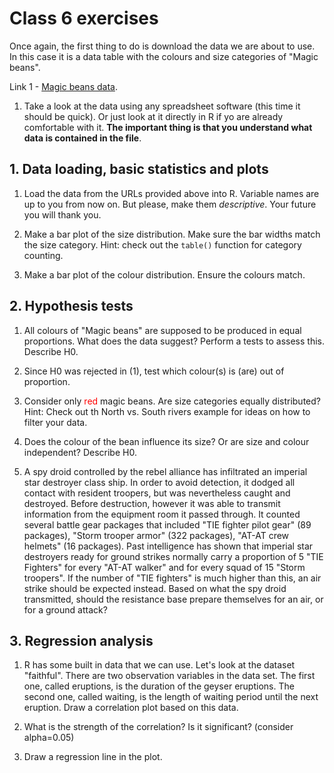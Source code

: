# Class 6 exercises

Once again, the first thing to do is download the data we are about to use. In this case it is a data table with the colours and size categories of "Magic beans".

Link 1 - [Magic beans data](https://gitlab.com/StuntsPT/bp2018/raw/master/docs/classes/exercises/Magic_beans.csv).

1. Take a look at the data using any spreadsheet software (this time it should be quick). Or just look at it directly in R if yo are already comfortable with it. **The important thing is that you understand what data is contained in the file**.

## 1. Data loading, basic statistics and plots

1. Load the data from the URLs provided above into R. Variable names are up to you from now on. But please, make them *descriptive*. Your future you will thank you.

2. Make a bar plot of the size distribution. Make sure the bar widths match the size category.
Hint: check out the `table()` function for category counting.

3. Make a bar plot of the colour distribution. Ensure the colours match.

## 2. Hypothesis tests

1. All colours of "Magic beans" are supposed to be produced in equal proportions. What does the data suggest? Perform a tests to assess this. Describe H0.

2. Since H0 was rejected in (1), test which colour(s) is (are) out of proportion.

3. Consider only <font color="red">red</font> magic beans. Are size categories equally distributed?
Hint: Check out th North vs. South rivers example for ideas on how to filter your data.

4. Does the colour of the bean influence its size? Or are size and colour independent? Describe H0.

5. A spy droid controlled by the rebel alliance has infiltrated an imperial star destroyer class ship. In order to avoid detection, it dodged all contact with resident troopers, but was nevertheless caught and destroyed. Before destruction, however it was able to transmit information from the equipment room it passed through. It counted several battle gear packages that included "TIE fighter pilot gear" (89 packages), "Storm trooper armor" (322 packages), "AT-AT crew helmets" (16 packages). Past intelligence has shown that imperial star destroyers ready for ground strikes normally carry a proportion of 5 "TIE Fighters" for every "AT-AT walker" and for every squad of 15 "Storm troopers". If the number of "TIE fighters" is much higher than this, an air strike should be expected instead. Based on what the spy droid transmitted, should the resistance base prepare themselves for an air, or for a ground attack?

## 3. Regression analysis

1. R has some built in data that we can use. Let's look at the dataset "faithful". There are two observation variables in the data set. The first one, called eruptions, is the duration of the geyser eruptions. The second one, called waiting, is the length of waiting period until the next eruption.
Draw a correlation plot based on this data.

2. What is the strength of the correlation? Is it significant? (consider alpha=0.05)

3. Draw a regression line in the plot.
